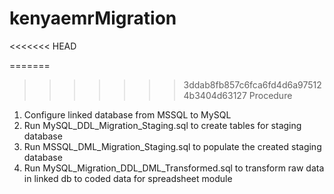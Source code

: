 # kenyaemrMigration
<<<<<<< HEAD

=======
>>>>>>> 3ddab8fb857c6fca6fd4d6a975124b3404d63127
Procedure
1. Configure linked database from MSSQL to MySQL
2. Run MySQL_DDL_Migration_Staging.sql to create tables for staging database
3. Run MSSQL_DML_Migration_Staging.sql to populate the created staging database 
4. Run MySQL_Migration_DDL_DML_Transformed.sql to transform raw data in linked db to coded data for spreadsheet module

